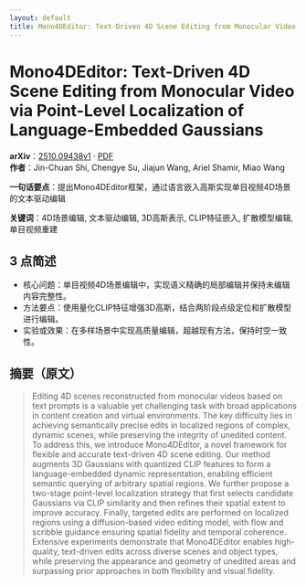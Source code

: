 ```yaml
---
layout: default
title: Mono4DEditor: Text-Driven 4D Scene Editing from Monocular Video via Point-Level Localization of Language-Embedded Gaussians
---
```


# Mono4DEditor: Text-Driven 4D Scene Editing from Monocular Video via Point-Level Localization of Language-Embedded Gaussians
**arXiv**：[2510.09438v1](https://arxiv.org/abs/2510.09438) · [PDF](https://arxiv.org/pdf/2510.09438.pdf)  
**作者**：Jin-Chuan Shi, Chengye Su, Jiajun Wang, Ariel Shamir, Miao Wang  

**一句话要点**：提出Mono4DEditor框架，通过语言嵌入高斯实现单目视频4D场景的文本驱动编辑

**关键词**：4D场景编辑, 文本驱动编辑, 3D高斯表示, CLIP特征嵌入, 扩散模型编辑, 单目视频重建

## 3 点简述
- 核心问题：单目视频4D场景编辑中，实现语义精确的局部编辑并保持未编辑内容完整性。
- 方法要点：使用量化CLIP特征增强3D高斯，结合两阶段点级定位和扩散模型进行编辑。
- 实验或效果：在多样场景中实现高质量编辑，超越现有方法，保持时空一致性。

## 摘要（原文）

> Editing 4D scenes reconstructed from monocular videos based on text prompts
> is a valuable yet challenging task with broad applications in content creation
> and virtual environments. The key difficulty lies in achieving semantically
> precise edits in localized regions of complex, dynamic scenes, while preserving
> the integrity of unedited content. To address this, we introduce Mono4DEditor,
> a novel framework for flexible and accurate text-driven 4D scene editing. Our
> method augments 3D Gaussians with quantized CLIP features to form a
> language-embedded dynamic representation, enabling efficient semantic querying
> of arbitrary spatial regions. We further propose a two-stage point-level
> localization strategy that first selects candidate Gaussians via CLIP
> similarity and then refines their spatial extent to improve accuracy. Finally,
> targeted edits are performed on localized regions using a diffusion-based video
> editing model, with flow and scribble guidance ensuring spatial fidelity and
> temporal coherence. Extensive experiments demonstrate that Mono4DEditor enables
> high-quality, text-driven edits across diverse scenes and object types, while
> preserving the appearance and geometry of unedited areas and surpassing prior
> approaches in both flexibility and visual fidelity.

